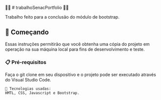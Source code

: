 🎉🎉 # trabalhoSenacPortfolio 🎉🎉


Trabalho feito para a conclusão do módulo de bootstrap.


## 🚀 Começando

Essas instruções permitirão que você obtenha uma cópia do projeto em operação na sua máquina local para fins de desenvolvimento e teste.


### 📋 Pré-requisitos

Faça o git clone em seu dispositivo e o projeto pode ser executado através do Visual Studio Code.

```
📜 Tecnologias usadas:
HMTL, CSS, Javascript e Bootstrap.
